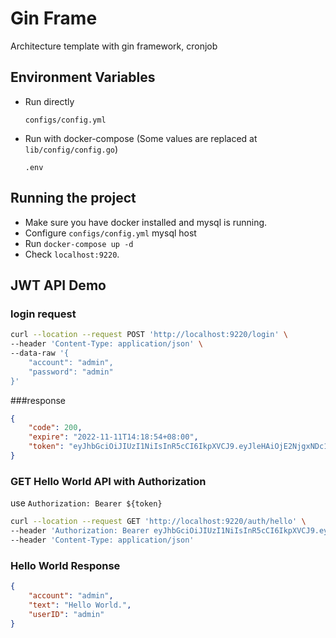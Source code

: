# Gin Frame

Architecture template with gin framework, cronjob

## Environment Variables

- Run directly

    `configs/config.yml`
- Run with docker-compose (Some values are replaced at `lib/config/config.go`)
    
    `.env` 


</details>

## Running the project 

- Make sure you have docker installed and mysql is running. 
- Configure `configs/config.yml` mysql host
- Run `docker-compose up -d` 
- Check `localhost:9220`. 

## JWT API Demo

### login request
```bash
curl --location --request POST 'http://localhost:9220/login' \
--header 'Content-Type: application/json' \
--data-raw '{
    "account": "admin",
    "password": "admin"
}'
```
###response
```json
{
    "code": 200,
    "expire": "2022-11-11T14:18:54+08:00",
    "token": "eyJhbGciOiJIUzI1NiIsInR5cCI6IkpXVCJ9.eyJleHAiOjE2NjgxNDc1MzQsImlkIjoiYWRtaW4iLCJvcmlnX2lhdCI6MTY2ODE0MzkzNH0.ZpjQ55Zf9eGKgv_EzlTQDaiK6MlbYjrmHzY3mRi08N8"
}
```




### GET Hello World  API with Authorization
use `Authorization: Bearer ${token}`
```bash
curl --location --request GET 'http://localhost:9220/auth/hello' \
--header 'Authorization: Bearer eyJhbGciOiJIUzI1NiIsInR5cCI6IkpXVCJ9.eyJleHAiOjE2NjgxNDc1MzQsImlkIjoiYWRtaW4iLCJvcmlnX2lhdCI6MTY2ODE0MzkzNH0.ZpjQ55Zf9eGKgv_EzlTQDaiK6MlbYjrmHzY3mRi08N8' \
--header 'Content-Type: application/json'
```
### Hello World Response
```json
{
    "account": "admin",
    "text": "Hello World.",
    "userID": "admin"
}
```